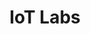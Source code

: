 ---
layout: page
comments: true
show_meta: true
title: "IoT Labs"
subheadline: "Making and connecting Things"
teaser: "Learn how to create Things and then learn how to connect them to the Cloud.."
header:
   image_fullwidth: "header_unsplash_7.jpg"
permalink: "/iotlabs/"
---
